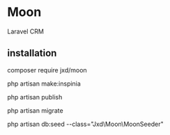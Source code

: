 # Moon
Laravel CRM

## installation
composer require jxd/moon

php artisan make:inspinia

php artisan publish

php artisan migrate

php artisan db:seed --class="Jxd\Moon\MoonSeeder"
